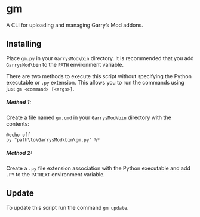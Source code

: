 # gm
A CLI for uploading and managing Garry’s Mod addons.

## Installing
Place `gm.py` in your `GarrysMod\bin` directory. It is recommended that you add `GarrysMod\bin` to the `PATH` environment variable.

There are two methods to execute this script without specifying the Python executable or `.py` extension. This allows you to run the commands using just `gm <command> [<args>]`.

##### Method 1:
Create a file named `gm.cmd` in your `GarrysMod\bin` directory with the contents:
```
@echo off
py "path\to\GarrysMod\bin\gm.py" %*
```

##### Method 2:
Create a `.py` file extension association with the Python executable and add `.PY` to the `PATHEXT` environment variable.

## Update
To update this script run the command `gm update`.
